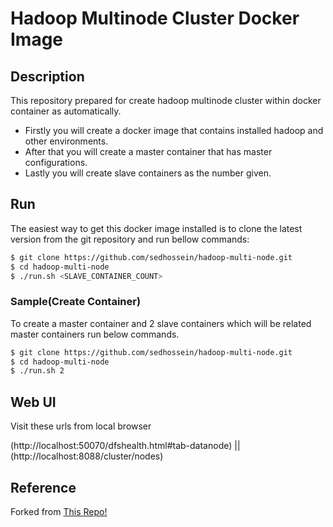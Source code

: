 # Hadoop Multinode Cluster Docker Image

## Description
This repository prepared for create hadoop multinode cluster within docker container as automatically.
- Firstly you will create a docker image that contains installed hadoop and other environments.
- After that you will create a master container that has master configurations.
- Lastly you will create slave containers as the number given.

## Run
The easiest way to get this docker image installed is to clone  the latest version from the git repository and run bellow commands:

```sh
$ git clone https://github.com/sedhossein/hadoop-multi-node.git
$ cd hadoop-multi-node
$ ./run.sh <SLAVE_CONTAINER_COUNT>
```

### Sample(Create Container)
To create a master container and 2 slave containers which will be related master containers run below commands.

```sh
$ git clone https://github.com/sedhossein/hadoop-multi-node.git
$ cd hadoop-multi-node
$ ./run.sh 2
```

## Web UI
Visit these urls from local browser

(http://localhost:50070/dfshealth.html#tab-datanode)
||
(http://localhost:8088/cluster/nodes)

## Reference
Forked from [This Repo!](https://github.com/lvntyldz/docker-multinode-hadoop)
